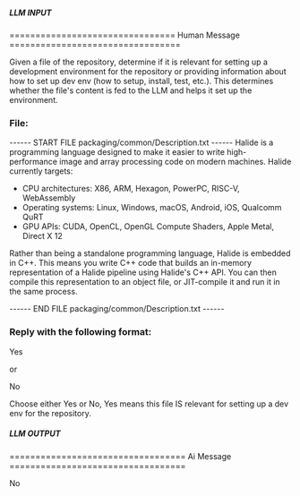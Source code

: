 ##### LLM INPUT #####
================================ Human Message =================================

Given a file of the repository, determine if it is relevant for setting up a development environment for the repository or providing information about how to set up dev env (how to setup, install, test, etc.). This determines whether the file's content is fed to the LLM and helps it set up the environment.

### File:
------ START FILE packaging/common/Description.txt ------
 Halide is a programming language designed to make it easier to write
 high-performance image and array processing code on modern machines. Halide
 currently targets:

 * CPU architectures: X86, ARM, Hexagon, PowerPC, RISC-V, WebAssembly
 * Operating systems: Linux, Windows, macOS, Android, iOS, Qualcomm QuRT
 * GPU APIs: CUDA, OpenCL, OpenGL Compute Shaders, Apple Metal, Direct X 12

Rather than being a standalone programming language, Halide is embedded in C++.
This means you write C++ code that builds an in-memory representation of a
Halide pipeline using Halide's C++ API. You can then compile this representation
to an object file, or JIT-compile it and run it in the same process.

------ END FILE packaging/common/Description.txt ------

### Reply with the following format:

<rel>Yes</rel>

or

<rel>No</rel>

Choose either Yes or No, Yes means this file IS relevant for setting up a dev env for the repository.

##### LLM OUTPUT #####
================================== Ai Message ==================================

<rel>No</rel>